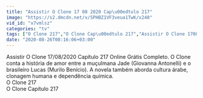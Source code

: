 ```yaml
---
title: "Assistir O Clone 17 08 2020 Cap\u00edtulo 217"
image: "https://s2.dmcdn.net/v/SPHBZ1VF3veua1TwK/x240"
vid_id: "x7vmlsz"
categories: "tv"
tags: ["O Clone 217","O Clone Cap\u00edtulo 217","Assistir O Clone 17082020 Cap\u00edtulo 217"]
date: "2020-08-26T08:16:06+03:00"
---
```

Assistir O Clone 17/08/2020 Capítulo 217 Online Grátis Completo. O Clone conta a história de amor entre a muçulmana Jade (Giovanna Antonelli) e o brasileiro Lucas (Murilo Benício). A novela também aborda cultura árabe, clonagem humana e dependência química.  <br>O Clone 217  <br>O Clone Capítulo 217
